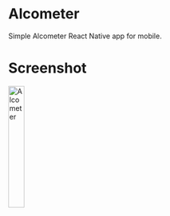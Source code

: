 # Alcometer
Simple Alcometer React Native app for mobile.

# Screenshot
<div>
<img src="https://user-images.githubusercontent.com/105000274/166981766-f6385271-59c7-491e-a7b9-6893adba48f2.jpg" width="25%" height="25%" alt="Alcometer" title="Alcometer">
</div>

